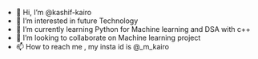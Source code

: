 - 👋 Hi, I’m @kashif-kairo
- 👀 I’m interested in future Technology
- 🌱 I’m currently learning Python for Machine learning and DSA with c++
- 💞️ I’m looking to collaborate on Machine learning project
- 📫 How to reach me , my insta id is @_m_kairo

<!---
kashif-kairo/kashif-kairo is a ✨ special ✨ repository because its `README.md` (this file) appears on your GitHub profile.
You can click the Preview link to take a look at your changes.
--->

